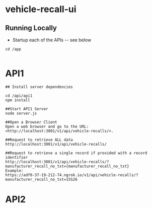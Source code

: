 # vehicle-recall-ui

## Running Locally

- Startup each of the APIs -- see below

```
cd /app


```

# API1

```
## Install server dependencies

cd /api/api1
npm install

##Start API1 Server
node server.js

##Open a Browser Client
Open a web browser and go to the URL:<http://localhost:3001/v1/api/vehicle-recalls/>.

##Request to retrieve ALL data 
http://localhost:3001/v1/api/vehicle-recalls/

##Request to retrieve a single record if provided with a record identifier
http://localhost:3001/v1/api/vehicle-recalls/?manufacturer_recall_no_txt={manufacturer_recall_no_txt}
Example:
https://adf0-37-19-212-74.ngrok.io/v1/api/vehicle-recalls/?manufacturer_recall_no_txt=15S26

```

# API2
